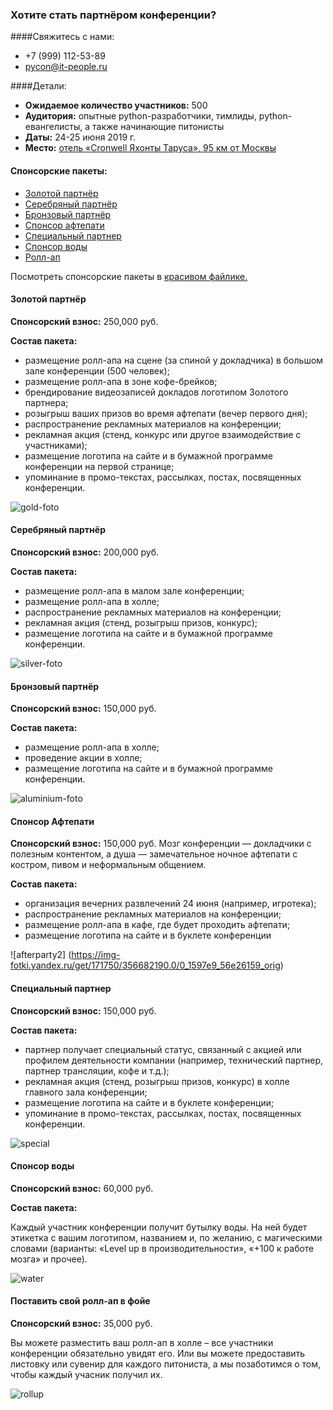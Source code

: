 ### Хотите стать партнёром конференции? 

####Свяжитесь с нами:
* +7 (999) 112-53-89
* pycon@it-people.ru

####Детали:
* <b>Ожидаемое количество участников:</b> 500
* <b>Аудитория:</b> опытные python-разработчики, тимлиды, python-евангелисты, а также начинающие питонисты
* <b>Даты:</b> 24-25 июня 2019 г.
* <b>Место:</b> [отель «Cronwell Яхонты Таруса», 95 км от Москвы](http://tarusa-kurort.ru)

#### Спонсорские пакеты:
* [Золотой партнёр](#gold)
* [Серебряный партнёр](#silver)
* [Бронзовый партнёр](#bronze)
* [Спонсор афтепати](#afterparty)
* [Специальный партнер](#special)
* [Спонсор воды](#water)
* [Ролл-ап](#roll-up)

Посмотреть спонсорские пакеты в [красивом файлике.](https://drive.google.com/file/d/1TJCsTt6gz4bPZ9O0V_qTK1LsEPKINzKf/view?usp=sharing)

<h4 id="gold"> Золотой партнёр</h4>
<b>Спонсорский взнос:</b> 250,000 руб.	

<b>Состав пакета:</b>

* размещение ролл-апа на сцене (за спиной у докладчика) в большом зале конференции (500 человек);
* размещение ролл-апа в зоне кофе-брейков;
* брендирование видеозаписей докладов логотипом Золотого партнера;
* розыгрыш ваших призов во время афтепати (вечер первого дня);
* распространение рекламных материалов на конференции;
* рекламная акция (стенд, конкурс или другое взаимодействие с участниками);
* размещение логотипа на сайте и в бумажной программе конференции на первой странице;
* упоминание в промо-текстах, рассылках, постах, посвященных конференции.

![gold-foto](/2019/img/speakers/2018/_2110171.jpg)

<h4 id="silver"> Серебряный партнёр</h4>
<b>Спонсорский взнос:</b> 200,000 руб.	

<b>Состав пакета:</b>

* размещение ролл-апа в малом зале конференции;
* размещение ролл-апа в холле;
* распространение рекламных материалов на конференции;
* рекламная акция (стенд, розыгрыш призов, конкурс);
* размещение логотипа на сайте и в бумажной программе конференции.

![silver-foto](https://img-fotki.yandex.ru/get/171750/356682190.0/0_1597ea_140c1e40_orig)

<h4 id="bronze"> Бронзовый партнёр</h4>
<b>Спонсорский взнос:</b> 150,000 руб.	

<b>Состав пакета:</b>

* размещение ролл-апа в холле;
* проведение акции в холле;
* размещение логотипа на сайте и в бумажной программе конференции.

![aluminium-foto](https://img-fotki.yandex.ru/get/205820/356682190.0/0_1597eb_d0e7a942_orig)

<h4 id="afterparty"> Спонсор Афтепати</h4>
<b>Спонсорский взнос:</b> 150,000 руб.	
Мозг конференции — докладчики с полезным контентом, а душа — замечательное ночное афтепати с костром, пивом и неформальным общением. 

<b>Состав пакета:</b>

* организация вечерних развлечений 24 июня (например, игротека);
* распространение рекламных материалов на конференции;
* размещение ролл-апа в кафе, где будет проходить афтепати;
* размещение логотипа на сайте и в буклете конференции

![afterparty2] (https://img-fotki.yandex.ru/get/171750/356682190.0/0_1597e9_56e26159_orig)

<h4 id="special"> Специальный партнер</h4>
<b>Спонсорский взнос:</b> 150,000 руб.	

<b>Состав пакета:</b>

* партнер получает специальный статус, связанный с акцией или профилем деятельности компании (например, технический партнер, партнер трансляции, кофе и т.д.);
* рекламная акция (стенд, розыгрыш призов, конкурс) в холле главного зала конференции;
* размещение логотипа на сайте и в буклете конференции;
* упоминание в промо-текстах, рассылках, постах, посвященных конференции.

![special](/2019/img/speakers/2018/P7220014.jpg)

<h4 id="water"> Спонсор воды</h4>
<b>Спонсорский взнос:</b> 60,000 руб.	

<b>Состав пакета:</b>

Каждый участник конференции получит бутылку воды. На ней будет этикетка с вашим логотипом, названием и, по желанию, с магическими словами (варианты: «Level up в производительности», «+100 к работе мозга» и прочее). 

![water](https://img-fotki.yandex.ru/get/224193/356682190.0/0_1597ed_728f49ec_orig)
 
<h4 id="roll-up"> Поставить свой ролл-ап в фойе</h4>
<b>Спонсорский взнос:</b> 35,000 руб.	

Вы можете разместить ваш ролл-ап в холле – все участники конференции обязательно увидят его. Или вы можете предоставить листовку или сувенир для каждого питониста, а мы позаботимся о том, чтобы каждый учасник получил их.

![rollup](https://img-fotki.yandex.ru/get/109111/356682190.0/0_1597ec_30f267cd_orig)

